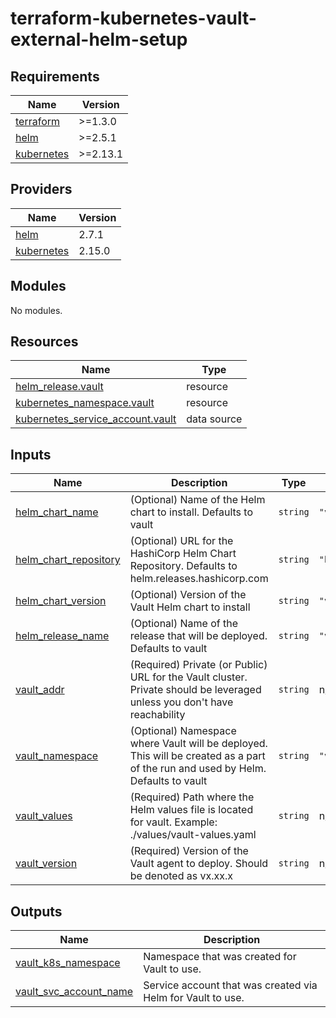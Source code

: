 # terraform-kubernetes-vault-external-helm-setup

<!-- BEGINNING OF PRE-COMMIT-TERRAFORM DOCS HOOK -->
## Requirements

| Name | Version |
|------|---------|
| <a name="requirement_terraform"></a> [terraform](#requirement\_terraform) | >=1.3.0 |
| <a name="requirement_helm"></a> [helm](#requirement\_helm) | >=2.5.1 |
| <a name="requirement_kubernetes"></a> [kubernetes](#requirement\_kubernetes) | >=2.13.1 |

## Providers

| Name | Version |
|------|---------|
| <a name="provider_helm"></a> [helm](#provider\_helm) | 2.7.1 |
| <a name="provider_kubernetes"></a> [kubernetes](#provider\_kubernetes) | 2.15.0 |

## Modules

No modules.

## Resources

| Name | Type |
|------|------|
| [helm_release.vault](https://registry.terraform.io/providers/hashicorp/helm/latest/docs/resources/release) | resource |
| [kubernetes_namespace.vault](https://registry.terraform.io/providers/hashicorp/kubernetes/latest/docs/resources/namespace) | resource |
| [kubernetes_service_account.vault](https://registry.terraform.io/providers/hashicorp/kubernetes/latest/docs/data-sources/service_account) | data source |

## Inputs

| Name | Description | Type | Default | Required |
|------|-------------|------|---------|:--------:|
| <a name="input_helm_chart_name"></a> [helm\_chart\_name](#input\_helm\_chart\_name) | (Optional) Name of the Helm chart to install. Defaults to vault | `string` | `"vault"` | no |
| <a name="input_helm_chart_repository"></a> [helm\_chart\_repository](#input\_helm\_chart\_repository) | (Optional) URL for the HashiCorp Helm Chart Repository. Defaults to helm.releases.hashicorp.com | `string` | `"https://helm.releases.hashicorp.com"` | no |
| <a name="input_helm_chart_version"></a> [helm\_chart\_version](#input\_helm\_chart\_version) | (Optional) Version of the Vault Helm chart to install | `string` | `"v0.22.1"` | no |
| <a name="input_helm_release_name"></a> [helm\_release\_name](#input\_helm\_release\_name) | (Optional) Name of the release that will be deployed. Defaults to vault | `string` | `"vault"` | no |
| <a name="input_vault_addr"></a> [vault\_addr](#input\_vault\_addr) | (Required) Private (or Public) URL for the Vault cluster. Private should be leveraged unless you don't have reachability | `string` | n/a | yes |
| <a name="input_vault_namespace"></a> [vault\_namespace](#input\_vault\_namespace) | (Optional) Namespace where Vault will be deployed. This will be created as a part of the run and used by Helm. Defaults to vault | `string` | `"vault"` | no |
| <a name="input_vault_values"></a> [vault\_values](#input\_vault\_values) | (Required) Path where the Helm values file is located for vault. Example: ./values/vault-values.yaml | `string` | n/a | yes |
| <a name="input_vault_version"></a> [vault\_version](#input\_vault\_version) | (Required) Version of the Vault agent to deploy. Should be denoted as vx.xx.x | `string` | n/a | yes |

## Outputs

| Name | Description |
|------|-------------|
| <a name="output_vault_k8s_namespace"></a> [vault\_k8s\_namespace](#output\_vault\_k8s\_namespace) | Namespace that was created for Vault to use. |
| <a name="output_vault_svc_account_name"></a> [vault\_svc\_account\_name](#output\_vault\_svc\_account\_name) | Service account that was created via Helm for Vault to use. |
<!-- END OF PRE-COMMIT-TERRAFORM DOCS HOOK -->
